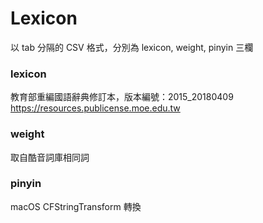 # Lexicon

以 tab 分隔的 CSV 格式，分別為 lexicon, weight, pinyin 三欄

### lexicon

教育部重編國語辭典修訂本，版本編號：2015_20180409
https://resources.publicense.moe.edu.tw

### weight

取自酷音詞庫相同詞

### pinyin

macOS CFStringTransform 轉換


